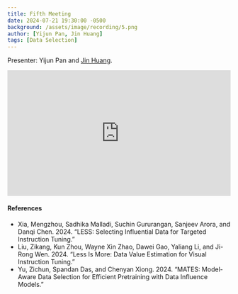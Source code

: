 ```yaml
---
title: Fifth Meeting
date: 2024-07-21 19:30:00 -0500
background: /assets/image/recording/5.png
author: [Yijun Pan, Jin Huang]
tags: [Data Selection]
---
```


Presenter: Yijun Pan and [Jin Huang](https://jn-huang.github.io/).

<style>
.video-container {
  position: relative;
  padding-bottom: 56.25%; /* 16:9 aspect ratio */
  height: 0;
  overflow: hidden;
  max-width: 100%;
  background: #000;
}

.video-container iframe {
  position: absolute;
  top: 0;
  left: 0;
  width: 100%;
  height: 100%;
  border: 0;
}
</style>

<div class="video-container">
  <iframe width="560" height="315" src="https://www.youtube.com/embed/NZm_6iFgB08" frameborder="0" allow="accelerometer; autoplay; clipboard-write; encrypted-media; gyroscope; picture-in-picture" allowfullscreen></iframe>
</div>

#### References

- Xia, Mengzhou, Sadhika Malladi, Suchin Gururangan, Sanjeev Arora, and Danqi Chen. 2024. “LESS: Selecting Influential Data for Targeted Instruction Tuning.”
- Liu, Zikang, Kun Zhou, Wayne Xin Zhao, Dawei Gao, Yaliang Li, and Ji-Rong Wen. 2024. “Less Is More: Data Value Estimation for Visual Instruction Tuning.”
- Yu, Zichun, Spandan Das, and Chenyan Xiong. 2024. “MATES: Model-Aware Data Selection for Efficient Pretraining with Data Influence Models.”
